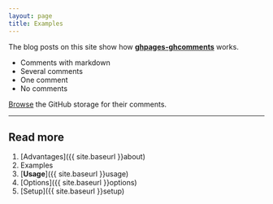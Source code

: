 ```yaml
---
layout: page
title: Examples
---
```


The blog posts on this site show how [**ghpages-ghcomments**](https://github.com/wireddown/ghpages-ghcomments/tree/release) works.

* Comments with markdown
* Several comments
* One comment
* No comments

[Browse](https://github.com/wireddown/ghpages-ghcomments/issues) the GitHub storage for their comments.

---

## Read more
 1. [Advantages]({{ site.baseurl }}about)
 1. Examples
 1. [**Usage**]({{ site.baseurl }}usage)
 1. [Options]({{ site.baseurl }}options)
 1. [Setup]({{ site.baseurl }}setup)
